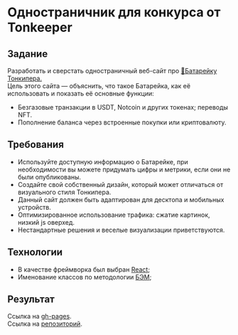 # Одностраничник для конкурса от Tonkeeper
## Задание
Разработать и сверстать одностраничный веб-сайт про [🔋Батарейку Тонкипера.](https://t.me/tonkeeper_ru/105)<br> 
Цель этого сайта — объяснить, что такое Батарейка, как её использовать и показать её основные функции:<br>
- Безгазовые транзакции в USDT, Notcoin и других токенах; переводы NFT.
- Пополнение баланса через встроенные покупки или криптовалюту.

## Требования
- Используйте доступную информацию о Батарейке, при необходимости вы можете придумать цифры и метрики, если они не были опубликованы.
- Создайте свой собственный дизайн, который может отличаться от визуального стиля Тонкипера.
- Данный сайт должен быть адаптирован для десктопа и мобильных устройств.
- Оптимизированное использование трафика: сжатие картинок, низкий js оверхед.
- Нестандартные решения и веселые визуализации приветствуются.

## Технологии
* В качестве фреймворка был выбран [React](https://react.dev/);
* Именование классов по методологии [БЭМ](https://ru.bem.info/methodology/naming-convention/);

## Результат 
Ссылка на [gh-pages](https://hvny.github.io/tonkeeper-battery/).<br>
Ссылка на [репозиторий](https://github.com/hvny/tonkeeper-battery).

